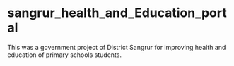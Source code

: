 # sangrur_health_and_Education_portal
This was a government project of District Sangrur for improving health and education of primary schools students.
